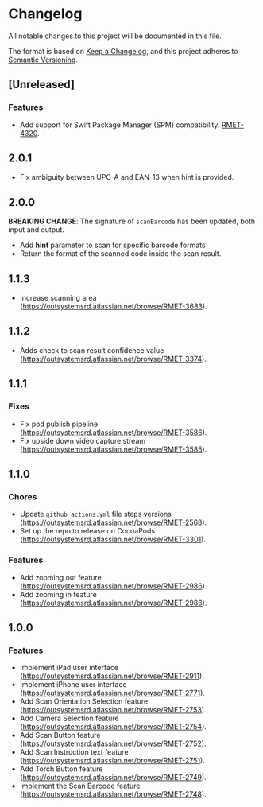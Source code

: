 # Changelog
All notable changes to this project will be documented in this file.

The format is based on [Keep a Changelog](https://keepachangelog.com/en/1.0.0/),
and this project adheres to [Semantic Versioning](https://semver.org/spec/v2.0.0.html).

## [Unreleased]

### Features

- Add support for Swift Package Manager (SPM) compatibility. [RMET-4320](https://outsystemsrd.atlassian.net/browse/RMET-4320).

## 2.0.1

- Fix ambiguity between UPC-A and EAN-13 when hint is provided.

## 2.0.0

**BREAKING CHANGE**: The signature of `scanBarcode` has been updated, both input and output.

- Add **hint** parameter to scan for specific barcode formats
- Return the format of the scanned code inside the scan result.

## 1.1.3
- Increase scanning area (https://outsystemsrd.atlassian.net/browse/RMET-3683).

## 1.1.2
- Adds check to scan result confidence value (https://outsystemsrd.atlassian.net/browse/RMET-3374).

## 1.1.1

### Fixes
- Fix pod publish pipeline (https://outsystemsrd.atlassian.net/browse/RMET-3586).
- Fix upside down video capture stream (https://outsystemsrd.atlassian.net/browse/RMET-3585).

## 1.1.0

### Chores
- Update `github_actions.yml` file steps versions (https://outsystemsrd.atlassian.net/browse/RMET-2568).
- Set up the repo to release on CocoaPods (https://outsystemsrd.atlassian.net/browse/RMET-3301).

### Features
- Add zooming out feature (https://outsystemsrd.atlassian.net/browse/RMET-2986).
- Add zooming in feature (https://outsystemsrd.atlassian.net/browse/RMET-2986).

## 1.0.0

### Features
- Implement iPad user interface (https://outsystemsrd.atlassian.net/browse/RMET-2911).
- Implement iPhone user interface (https://outsystemsrd.atlassian.net/browse/RMET-2771).
- Add Scan Orientation Selection feature (https://outsystemsrd.atlassian.net/browse/RMET-2753).
- Add Camera Selection feature (https://outsystemsrd.atlassian.net/browse/RMET-2754).
- Add Scan Button feature (https://outsystemsrd.atlassian.net/browse/RMET-2752).
- Add Scan Instruction text feature (https://outsystemsrd.atlassian.net/browse/RMET-2751).
- Add Torch Button feature (https://outsystemsrd.atlassian.net/browse/RMET-2749).
- Implement the Scan Barcode feature (https://outsystemsrd.atlassian.net/browse/RMET-2748).
